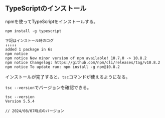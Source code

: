 ## TypeScriptのインストール
npmを使ってTypeScriptをインストールする。
```
npm install -g typescript

下記はインストール時のログ
↓↓↓↓↓
added 1 package in 6s
npm notice
npm notice New minor version of npm available! 10.7.0 -> 10.8.2
npm notice Changelog: https://github.com/npm/cli/releases/tag/v10.8.2
npm notice To update run: npm install -g npm@10.8.2
```
インストールが完了すると、`tsc`コマンドが使えるようになる。

`tsc --version`でバージョンを確認できる。
```
tsc --version
Version 5.5.4

// 2024/08/07時点のバージョン
```


